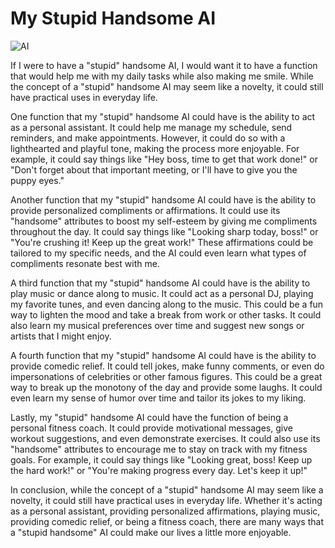 # My Stupid Handsome AI

![AI](https://user-images.githubusercontent.com/118484191/225684053-85bf69c0-50dd-4369-bbf0-23c68a6d718c.png)

If I were to have a "stupid" handsome AI, I would want it to have a function that would help me with my daily tasks while also making me smile. While the concept of a "stupid" handsome AI may seem like a novelty, it could still have practical uses in everyday life.

One function that my "stupid" handsome AI could have is the ability to act as a personal assistant. It could help me manage my schedule, send reminders, and make appointments. However, it could do so with a lighthearted and playful tone, making the process more enjoyable. For example, it could say things like "Hey boss, time to get that work done!" or "Don't forget about that important meeting, or I'll have to give you the puppy eyes."

Another function that my "stupid" handsome AI could have is the ability to provide personalized compliments or affirmations. It could use its "handsome" attributes to boost my self-esteem by giving me compliments throughout the day. It could say things like "Looking sharp today, boss!" or "You're crushing it! Keep up the great work!" These affirmations could be tailored to my specific needs, and the AI could even learn what types of compliments resonate best with me.

A third function that my "stupid" handsome AI could have is the ability to play music or dance along to music. It could act as a personal DJ, playing my favorite tunes, and even dancing along to the music. This could be a fun way to lighten the mood and take a break from work or other tasks. It could also learn my musical preferences over time and suggest new songs or artists that I might enjoy.

A fourth function that my "stupid" handsome AI could have is the ability to provide comedic relief. It could tell jokes, make funny comments, or even do impersonations of celebrities or other famous figures. This could be a great way to break up the monotony of the day and provide some laughs. It could even learn my sense of humor over time and tailor its jokes to my liking.

Lastly, my "stupid" handsome AI could have the function of being a personal fitness coach. It could provide motivational messages, give workout suggestions, and even demonstrate exercises. It could also use its "handsome" attributes to encourage me to stay on track with my fitness goals. For example, it could say things like "Looking great, boss! Keep up the hard work!" or "You're making progress every day. Let's keep it up!"

In conclusion, while the concept of a "stupid" handsome AI may seem like a novelty, it could still have practical uses in everyday life. Whether it's acting as a personal assistant, providing personalized affirmations, playing music, providing comedic relief, or being a fitness coach, there are many ways that a "stupid handsome" AI could make our lives a little more enjoyable.

